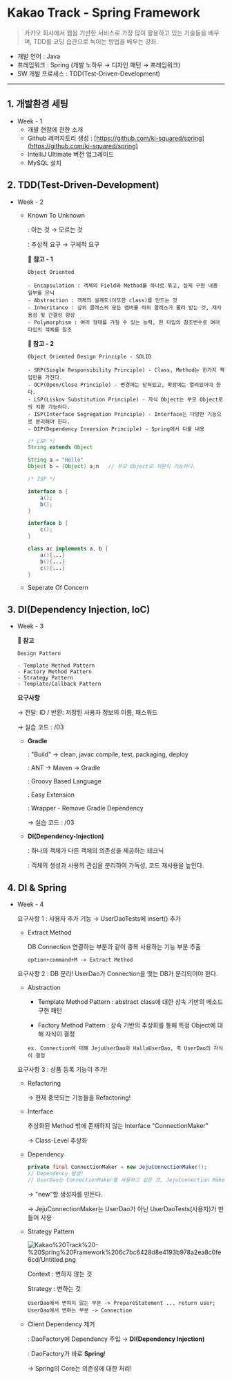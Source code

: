 # Kakao Track - Spring Framework

> 카카오 회사에서 웹을 기반한 서비스로 가장 많이 활용하고 있는 기술들을 배우며,
> TDD를 코딩 습관으로 녹이는 방법을 배우는 강좌.

- 개발 언어 : Java
- 프레임워크 : Spring (개발 노하우 → 디자인 패턴 → 프레임워크)
- SW 개발 프로세스 : TDD(Test-Driven-Development)

---

## 1. 개발환경 세팅

- Week - 1
    - 개발 현장에 관한 소개
    - Github 레퍼지토리 생성 : [https://github.com/ki-squared/spring](https://github.com/ki-squared/spring)
    - IntelliJ Ultimate 버전 업그레이드
    - MySQL 설치

## 2. TDD(Test-Driven-Development)

- Week - 2
    - Known To Unknown

        : 아는 것 → 모르는 것 

        : 추상적 요구 → 구체적 요구

        🌱 **참고 - 1**

        ```
        Object Oriented 

        - Encapsulation : 객체의 Field와 Method를 하나로 묶고, 실제 구현 내용 일부를 은닉
        - Abstraction : 객체의 설계도(이또한 class)를 만드는 것
        - Inheritance : 상위 클래스의 모든 멤버를 하위 클래스가 물려 받는 것, 재사용성 및 간결성 향상
        - Polymorphism : 여러 형태를 가질 수 있는 능력, 한 타입의 참조변수로 여러 타입의 객체를 참조
        ```

         

        **🌱 참고 - 2**

        ```
        Object Oriented Design Principle - SOLID

        - SRP(Single Responsibility Principle) - Class, Method는 한가지 책임만을 가진다.
        - OCP(Open/Close Principle) - 변경에는 닫혀있고, 확장에는 열려있어야 한다. 
        - LSP(Liskov Substitution Principle) - 자식 Object는 부모 Object로의 치환 가능하다.
        - ISP(Interface Segregation Principle) - Interface는 다양한 기능으로 분리해야 한다.
        - DIP(Dependency Inversion Principle) - Spring에서 다룰 내용
        ```

        ```java
        /* LSP */
        String extends Object

        String a = "Hello"
        Object b = (Object) a;n   // 부모 Object로 치환이 가능하다.
        ```

        ```java
        /* ISP */

        interface a {
        	a();
        	b();
        }

        interface b {
        	c();
        }

        class ac implements a, b {
        	a(){...}
        	b(){...}
        	c(){...}
        }
        ```

    - Seperate Of Concern

## 3. DI(Dependency Injection, IoC)

- Week - 3

    **🌱 참고**

    ```
    Design Pattern

    - Template Method Pattern
    - Factory Method Pattern
    - Strategy Pattern
    - Template/Callback Pattern
    ```

    **요구사항**

    → 전달: ID / 반환: 저장된 사용자 정보의 이름, 패스워드

    → 실습 코드 : /03

    - **Gradle**

        : "Build" → clean, javac compile, test, packaging, deploy

        : ANT → Maven → Gradle

        : Groovy Based Language

        : Easy Extension

        : Wrapper - Remove Gradle Dependency

        → 실습 코드 : /03

    - **DI(Dependency-Injection)**

        : 하나의 객체가 다른 객체의 의존성을 제공하는 테크닉

        : 객체의 생성과 사용의 관심을 분리하여 가독성, 코드 재사용을 높인다.
        
 ## 4. DI & Spring

- Week - 4

    요구사항 1 : 사용자 추가 기능 → UserDaoTests에 insert() 추가

    - Extract Method

         DB Connection 연결하는 부분과 같이 중복 사용하는 기능 부분 추출

        ```
        option+command+M -> Extract Method
        ```

    요구사항 2 : DB 분리! UserDao가 Connection을 맺는 DB가 분리되어야 한다. 

    - Abstraction

        - Template Method Pattern :  abstract class에 대한 상속 기반의 메소드 구현 패턴

        - Factory Method Pattern : 상속 기반의 추상화를 통해 특정 Object에 대해 자식이 결정

        ```
        ex. Connection에 대해 JejuUserDao와 HallaUserDao, 즉 UserDao의 자식이 결정
        ```

    요구사항 3 : 상품 등록 기능이 추가!

    - Refactoring

        → 현재 중복되는 기능들을 Refactoring!

    - Interface

        추상화된 Method 밖에 존재하지 않는 Interface "ConnectionMaker"

        → Class-Level 추상화

    - Dependency

        ```java
        private final ConnectionMaker = new JejuConnectionMaker();
        // Dependency 발생!
        // UserDao는 ConnectionMaker를 사용하고 싶은 것, JejuConnection Maker X
        ```

        → "new"할 생성자를 만든다. 

        → JejuConnectionMaker는 UserDao가 아닌 UserDaoTests(사용자)가 만들어 사용

    - Strategy Pattern

        ![Kakao%20Track%20-%20Spring%20Framework%206c7bc6428d8e4193b978a2ea8c0fe6cd/Untitled.png](Kakao%20Track%20-%20Spring%20Framework%206c7bc6428d8e4193b978a2ea8c0fe6cd/Untitled.png)

        Context : 변하지 않는 것

        Strategy : 변하는 것

        ```
        UserDao에서 변하지 않는 부분 -> PrepareStatement ... return user;
        UserDao에서 변하는 부분 -> Connection
        ```

    - Client Dependency 제거

        : DaoFactory에 Dependency 주입 → **DI(Dependency Injection)**

        : DaoFactory가 바로 **Spring**!

        → Spring의 Core는 의존성에 대한 처리!       
        
 
